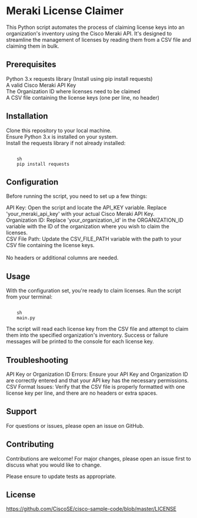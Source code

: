 # Meraki License Claimer
This Python script automates the process of claiming license keys into an organization's inventory using the Cisco Meraki API. It's designed to streamline the management of licenses by reading them from a CSV file and claiming them in bulk.

## Prerequisites
Python 3.x
requests library (Install using pip install requests)<br>
A valid Cisco Meraki API Key<br>
The Organization ID where licenses need to be claimed<br>
A CSV file containing the license keys (one per line, no header)<br>
## Installation
Clone this repository to your local machine.<br>
Ensure Python 3.x is installed on your system.<br>
Install the requests library if not already installed:<br>

<code>
    sh  
    pip install requests  
</code>

## Configuration
Before running the script, you need to set up a few things:<br>

API Key: Open the script and locate the API_KEY variable. Replace 'your_meraki_api_key' with your actual Cisco Meraki API Key.<br>
Organization ID: Replace 'your_organization_id' in the ORGANIZATION_ID variable with the ID of the organization where you wish to claim the licenses.<br>
CSV File Path: Update the CSV_FILE_PATH variable with the path to your CSV file containing the license keys.<br>
<br>
No headers or additional columns are needed.<br>

## Usage
With the configuration set, you're ready to claim licenses. Run the script from your terminal:<br>

<code>
    sh  
    main.py  
</code>

The script will read each license key from the CSV file and attempt to claim them into the specified organization's inventory. Success or failure messages will be printed to the console for each license key.<br>

## Troubleshooting
API Key or Organization ID Errors: Ensure your API Key and Organization ID are correctly entered and that your API key has the necessary permissions.<br>
CSV Format Issues: Verify that the CSV file is properly formatted with one license key per line, and there are no headers or extra spaces.<br>
## Support
For questions or issues, please open an issue on GitHub.

## Contributing
Contributions are welcome! For major changes, please open an issue first to discuss what you would like to change.<br>

Please ensure to update tests as appropriate.

## License
https://github.com/CiscoSE/cisco-sample-code/blob/master/LICENSE